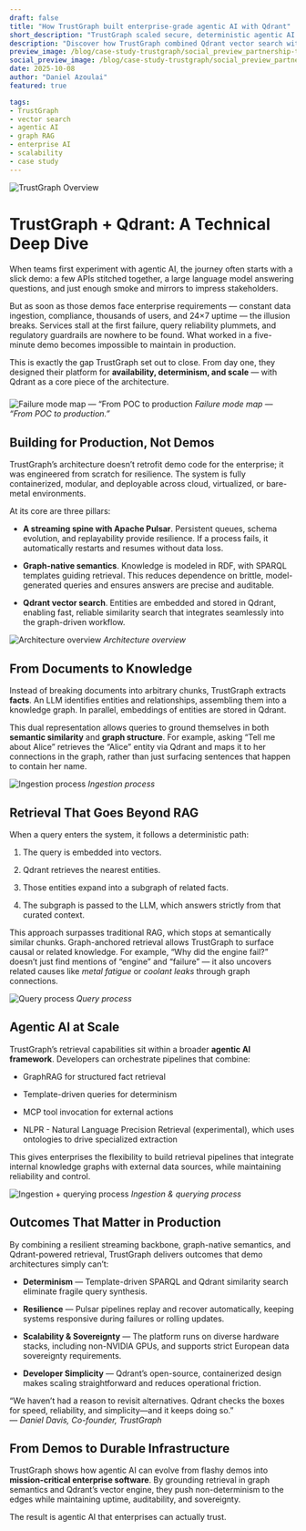 ```yaml
---
draft: false
title: "How TrustGraph built enterprise-grade agentic AI with Qdrant"
short_description: "TrustGraph scaled secure, deterministic agentic AI with Qdrant."
description: "Discover how TrustGraph combined Qdrant vector search with graph-native semantics and streaming pipelines to deliver resilient, deterministic, and scalable agentic AI built for production, not demos."
preview_image: /blog/case-study-trustgraph/social_preview_partnership-trustgraph.jpg
social_preview_image: /blog/case-study-trustgraph/social_preview_partnership-trustgraph.jpg
date: 2025-10-08
author: "Daniel Azoulai"
featured: true

tags:
- TrustGraph
- vector search
- agentic AI
- graph RAG
- enterprise AI
- scalability
- case study
---
```



![TrustGraph Overview](/blog/case-study-trustgraph/trustgraph-bento-box-dark.jpg)

# **TrustGraph \+ Qdrant: A Technical Deep Dive**

When teams first experiment with agentic AI, the journey often starts with a slick demo: a few APIs stitched together, a large language model answering questions, and just enough smoke and mirrors to impress stakeholders.

But as soon as those demos face enterprise requirements — constant data ingestion, compliance, thousands of users, and 24×7 uptime — the illusion breaks. Services stall at the first failure, query reliability plummets, and regulatory guardrails are nowhere to be found. What worked in a five-minute demo becomes impossible to maintain in production.

This is exactly the gap TrustGraph set out to close. From day one, they designed their platform for **availability, determinism, and scale** — with Qdrant as a core piece of the architecture.

### 

![Failure mode map — “From POC to production](/blog/case-study-trustgraph/failure-map-poc-to-production.png)
*Failure mode map — “From POC to production.”*

## **Building for Production, Not Demos**

TrustGraph’s architecture doesn’t retrofit demo code for the enterprise; it was engineered from scratch for resilience. The system is fully containerized, modular, and deployable across cloud, virtualized, or bare-metal environments.

At its core are three pillars:

* **A streaming spine with Apache Pulsar**. Persistent queues, schema evolution, and replayability provide resilience. If a process fails, it automatically restarts and resumes without data loss.

* **Graph-native semantics**. Knowledge is modeled in RDF, with SPARQL templates guiding retrieval. This reduces dependence on brittle, model-generated queries and ensures answers are precise and auditable.

* **Qdrant vector search**. Entities are embedded and stored in Qdrant, enabling fast, reliable similarity search that integrates seamlessly into the graph-driven workflow.

![Architecture overview](/blog/case-study-trustgraph/architecture-overview.png)
*Architecture overview*

## **From Documents to Knowledge**

Instead of breaking documents into arbitrary chunks, TrustGraph extracts **facts**. An LLM identifies entities and relationships, assembling them into a knowledge graph. In parallel, embeddings of entities are stored in Qdrant.

This dual representation allows queries to ground themselves in both **semantic similarity** and **graph structure**. For example, asking “Tell me about Alice” retrieves the “Alice” entity via Qdrant and maps it to her connections in the graph, rather than just surfacing sentences that happen to contain her name.

![Ingestion process](/blog/case-study-trustgraph/ingestion-process.png)
*Ingestion process*

## **Retrieval That Goes Beyond RAG**

When a query enters the system, it follows a deterministic path:

1. The query is embedded into vectors.

2. Qdrant retrieves the nearest entities.

3. Those entities expand into a subgraph of related facts.

4. The subgraph is passed to the LLM, which answers strictly from that curated context.

This approach surpasses traditional RAG, which stops at semantically similar chunks. Graph-anchored retrieval allows TrustGraph to surface causal or related knowledge. For example, “Why did the engine fail?” doesn’t just find mentions of “engine” and “failure” — it also uncovers related causes like *metal fatigue* or *coolant leaks* through graph connections.

![Query process](/blog/case-study-trustgraph/query-process.png)
*Query process*

## **Agentic AI at Scale**

TrustGraph’s retrieval capabilities sit within a broader **agentic AI framework**. Developers can orchestrate pipelines that combine:

* GraphRAG for structured fact retrieval

* Template-driven queries for determinism

* MCP tool invocation for external actions

* NLPR \- Natural Language Precision Retrieval (experimental), which uses ontologies to drive specialized extraction

This gives enterprises the flexibility to build retrieval pipelines that integrate internal knowledge graphs with external data sources, while maintaining reliability and control.

![Ingestion + querying process](/blog/case-study-trustgraph/ingestion-querying-process.png)
*Ingestion & querying process*

## **Outcomes That Matter in Production**

By combining a resilient streaming backbone, graph-native semantics, and Qdrant-powered retrieval, TrustGraph delivers outcomes that demo architectures simply can’t:

* **Determinism** — Template-driven SPARQL and Qdrant similarity search eliminate fragile query synthesis.

* **Resilience** — Pulsar pipelines replay and recover automatically, keeping systems responsive during failures or rolling updates.

* **Scalability & Sovereignty** — The platform runs on diverse hardware stacks, including non-NVIDIA GPUs, and supports strict European data sovereignty requirements.

* **Developer Simplicity** — Qdrant’s open-source, containerized design makes scaling straightforward and reduces operational friction.

“We haven’t had a reason to revisit alternatives. Qdrant checks the boxes for speed, reliability, and simplicity—and it keeps doing so.”  
 — *Daniel Davis, Co-founder, TrustGraph*

## **From Demos to Durable Infrastructure**

TrustGraph shows how agentic AI can evolve from flashy demos into **mission-critical enterprise software**. By grounding retrieval in graph semantics and Qdrant’s vector engine, they push non-determinism to the edges while maintaining uptime, auditability, and sovereignty.

The result is agentic AI that enterprises can actually trust.

